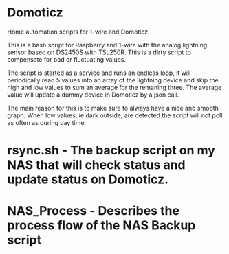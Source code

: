 # Domoticz
Home automation scripts for 1-wire and Domoticz

This is a bash script for Raspberry and 1-wire with the analog lightning sensor based on DS2450S with TSL250R. This is a dirty script to compensate for bad or fluctuating values.

The script is started as a service and runs an endless loop, it will periodically read 5 values into an array of the lightning device and skip the high and low values to sum an average for the remaning three. The average value will update a dummy device in Domoticz by a json call.

The main reason for this is to make sure to always have a nice and smooth graph. When low values, ie dark outside, are detected the script will not poll as often as during day time.

# rsync.sh - The backup script on my NAS that will check status and update status on Domoticz.
# NAS_Process - Describes the process flow of the NAS Backup script
